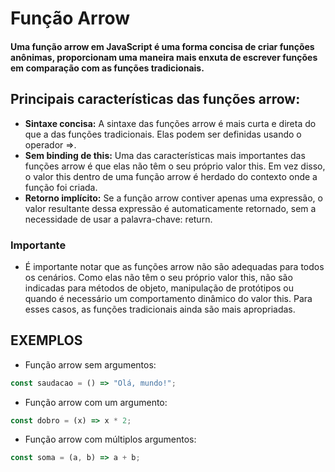 # Função Arrow 

#### Uma função arrow em JavaScript é uma forma concisa de criar funções anônimas, proporcionam uma maneira mais enxuta de escrever funções em comparação com as funções tradicionais.

## Principais características das funções arrow: 

* **Sintaxe concisa:** A sintaxe das funções arrow é mais curta e direta do que a das funções tradicionais. Elas podem ser definidas usando o operador =>. 
* **Sem binding de this:** Uma das características mais importantes das funções arrow é que elas não têm o seu próprio valor this. Em vez disso, o valor this dentro de uma função arrow é herdado do contexto onde a função foi criada. 
* **Retorno implícito:** Se a função arrow contiver apenas uma expressão, o valor resultante dessa expressão é automaticamente retornado, sem a necessidade de usar a palavra-chave: return. 

### Importante 

* É importante notar que as funções arrow não são adequadas para todos os cenários. Como elas não têm o seu próprio valor this, não são indicadas para métodos de objeto, manipulação de protótipos ou quando é necessário um comportamento dinâmico do valor this. Para esses casos, as funções tradicionais ainda são mais apropriadas.

## EXEMPLOS 

* Função arrow sem argumentos:
```javascript
const saudacao = () => "Olá, mundo!";
```

*  Função arrow com um argumento:
```javascript
const dobro = (x) => x * 2;
```

* Função arrow com múltiplos argumentos:
```javascript 
const soma = (a, b) => a + b;
```